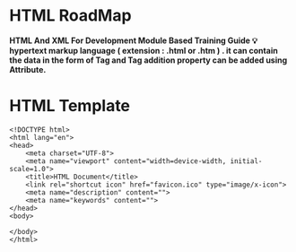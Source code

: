 # HTML RoadMap

**HTML And XML For Development Module Based Training Guide 💡 hypertext markup language ( extension : .html or .htm ) . it can contain the data in the form of Tag and Tag addition property can be added using Attribute.**

# HTML Template

```
<!DOCTYPE html>
<html lang="en">
<head>
    <meta charset="UTF-8">
    <meta name="viewport" content="width=device-width, initial-scale=1.0">
    <title>HTML Document</title>
    <link rel="shortcut icon" href="favicon.ico" type="image/x-icon">
    <meta name="description" content="">
    <meta name="keywords" content="">
</head>
<body>
    
</body>
</html>
```

